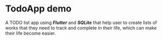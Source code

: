 # TodoApp demo

A TODO list app using _**Flutter**_ and _**SQLite**_ that help user to create lists of works that they need to track and complete in their life, which can make their life become easier.
